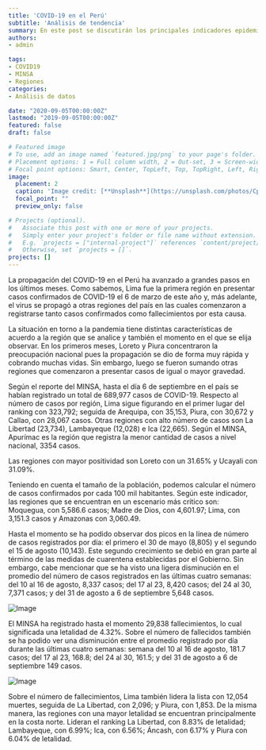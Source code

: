 ```yaml
---
title: 'COVID-19 en el Perú'
subtitle: 'Análisis de tendencia'
summary: En este post se discutirán los principales indicadores epidemiológicos para poder analizar la situación de la pandemia del COVID-19 en el Perú.
authors:
- admin

tags:
- COVID19
- MINSA
- Regiones
categories:
- Análisis de datos

date: "2020-09-05T00:00:00Z"
lastmod: "2019-09-05T00:00:00Z"
featured: false
draft: false

# Featured image
# To use, add an image named `featured.jpg/png` to your page's folder.
# Placement options: 1 = Full column width, 2 = Out-set, 3 = Screen-width
# Focal point options: Smart, Center, TopLeft, Top, TopRight, Left, Right, BottomLeft, Bottom, BottomRight
image:
  placement: 2
  caption: 'Image credit: [**Unsplash**](https://unsplash.com/photos/CpkOjOcXdUY)'
  focal_point: ""
  preview_only: false

# Projects (optional).
#   Associate this post with one or more of your projects.
#   Simply enter your project's folder or file name without extension.
#   E.g. `projects = ["internal-project"]` references `content/project/deep-learning/index.md`.
#   Otherwise, set `projects = []`.
projects: []
---
```


La propagación del COVID-19 en el Perú ha avanzado a grandes pasos en los últimos meses.  Como sabemos, Lima fue la primera región en presentar casos confirmados de COVID-19 el 6 de marzo de este año y, más adelante, el virus se propagó a otras regiones del país en las cuales comenzaron a registrarse tanto casos confirmados como fallecimientos por esta causa. 

La situación en torno a la pandemia tiene distintas características de acuerdo a la región que se analice y también el momento en el que se elija observar. En los primeros meses, Loreto y Piura concentraron la preocupación nacional pues la propagación se dio de forma muy rápida y cobrando muchas vidas. Sin embargo, luego se fueron sumando otras regiones que comenzaron a presentar casos de igual o mayor gravedad. 

Según el reporte del MINSA, hasta el día 6 de septiembre en el país se habían registrado un total de 689,977 casos de COVID-19. Respecto al número de casos por región, Lima sigue figurando en el primer lugar del ranking con 323,792; seguida de Arequipa, con 35,153, Piura, con 30,672 y Callao, con 28,067 casos. Otras regiones con alto número de casos son La Libertad (23,734), Lambayeque (12,028) e Ica (22,665). Según el MINSA, Apurímac es la región que registra la menor cantidad de casos a nivel nacional, 3354 casos. 

Las regiones con mayor positividad son Loreto con un 31.65% y Ucayali con 31.09%.

Teniendo en cuenta el tamaño de la población, podemos calcular el número de casos confirmados por cada 100 mil habitantes. Según este indicador, las regiones que se encuentran en un escenario más crítico son: Moquegua, con 5,586.6 casos; Madre de Dios, con 4,601.97; Lima, con 3,151.3 casos y Amazonas con 3,060.49. 

Hasta el momento se ha podido observar dos picos en la línea de número de casos registrados por día: el primero el 30 de mayo (8,805) y el segundo el 15 de agosto (10,143). Este segundo crecimiento se debió en gran parte al término de las medidas de cuarentena establecidas por el Gobierno. Sin embargo, cabe mencionar que se ha visto una ligera disminución en el promedio del número de casos registrados en las últimas cuatro semanas: del 10 al 16 de agosto, 8,337 casos; del 17 al 23, 8,420 casos; del 24 al 30, 7,371 casos; y del 31 de agosto a 6 de septiembre 5,648 casos.

![Image](/post/2covid/1.png)

El MINSA ha registrado hasta el momento 29,838 fallecimientos, lo cual significada una letalidad de 4.32%. Sobre el número de fallecidos también se ha podido ver una disminución entre el promedio registrado por día durante las últimas cuatro semanas: semana del 10 al 16 de agosto, 181.7 casos; del 17 al 23, 168.8; del 24 al 30, 161.5; y del 31 de agosto a 6 de septiembre 149 casos. 

![Image](/post/2covid/2.png)

Sobre el número de fallecimientos, Lima también lidera la lista con 12,054 muertes, seguida de La Libertad, con 2,096; y Piura, con 1,853. De la misma manera, las regiones con una mayor letalidad se encuentran principalmente en la costa norte. Lideran el ranking La Libertad, con 8.83% de letalidad; Lambayeque, con 6.99%; Ica, con 6.56%; Áncash, con 6.17% y Piura con 6.04% de letalidad. 



 
 

